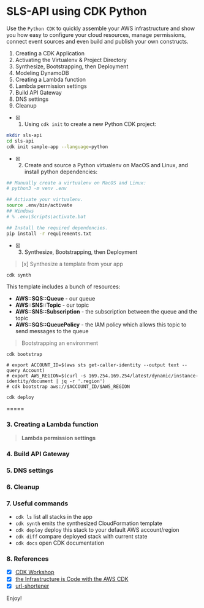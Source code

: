 # SLS-API using CDK Python

Use the `Python CDK` to quickly assemble your AWS infrastructure and show you how easy to configure your cloud resources, manage permissions, connect event sources and even build and publish your own constructs.

1. Creating a CDK Application
2. Activating the Virtualenv & Project Directory
3. Synthesize, Bootstrapping, then Deployment
4. Modeling DynamoDB
5. Creating a Lambda function
6. Lambda permission settings
7. Build API Gateway
8. DNS settings
9. Cleanup

* [x] 1. Using `cdk init` to create a new Python CDK project:

```bash
mkdir sls-api
cd sls-api
cdk init sample-app --language=python
```

* [x] 2. Create and source a Python virtualenv on MacOS and Linux, and install python dependencies:

```bash
## Manually create a virtualenv on MacOS and Linux:
# python3 -m venv .env

## Activate your virtualenv.
source .env/bin/activate
## Windows
# % .env\Scripts\activate.bat

## Install the required dependencies.
pip install -r requirements.txt
```

* [x] 3. Synthesize, Bootstrapping, then Deployment

> [x] Synthesize a template from your app

```
cdk synth
```

This template includes a bunch of resources:

* **AWS::SQS::Queue** - our queue
* **AWS::SNS::Topic** - our topic
* **AWS::SNS::Subscription** - the subscription between the queue and the topic
* **AWS::SQS::QueuePolicy** - the IAM policy which allows this topic to send messages to the queue

> Bootstrapping an environment

```
cdk bootstrap

# export ACCOUNT_ID=$(aws sts get-caller-identity --output text --query Account)
# export AWS_REGION=$(curl -s 169.254.169.254/latest/dynamic/instance-identity/document | jq -r '.region')
# cdk bootstrap aws://$ACCOUNT_ID/$AWS_REGION

cdk deploy
```

=====

### 3. Creating a Lambda function

> **Lambda permission settings**

### 4. Build API Gateway

### 5. DNS settings

### 6. Cleanup


### 7. Useful commands

 * `cdk ls`          list all stacks in the app
 * `cdk synth`       emits the synthesized CloudFormation template
 * `cdk deploy`      deploy this stack to your default AWS account/region
 * `cdk diff`        compare deployed stack with current state
 * `cdk docs`        open CDK documentation

### 8. References

* [x] [CDK Workshop](https://cdkworkshop.com)
* [x] [the Infrastructure is Code with the AWS CDK](https://youtu.be/ZWCvNFUN-sU)
* [x] [url-shortener](https://github.com/aws-samples/aws-cdk-examples/tree/master/python/url-shortener) 

Enjoy!
